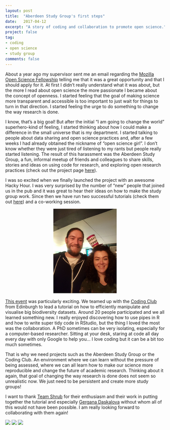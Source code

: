 ```yaml
---
layout: post
title:  "Aberdeen Study Group's first steps"
date:   2017-04-12
excerpt: "A story of coding and collaboration to promote open science."
project: false
tag:
- coding 
- open science
- study group
comments: false
---
```


About a year ago my supervisor sent me an email regarding the [Mozilla Open Science Fellowship](https://science.mozilla.org/programs/fellowships) telling me that it was a great opportunity and that I should apply for it. At first I didn’t really understand what it was about, but the more I read about open science the more passionate I became about the concept of openness. I started feeling that the goal of making science more transparent and accessible is too important to just wait for things to turn in that direction. I started feeling the urge to do something to change the way research is done.

I know, that’s a big goal! But after the initial “I am going to change the world” superhero-kind of feeling, I started thinking about how I could make a difference in the small universe that is my department. I started talking to people about data sharing and open science practices and, after a few weeks I had already obtained the nickname of “open science girl”. I don’t know whether they were just tired of listening to my rants but people really started listening. The result of this harassment was the Aberdeen Study Group, a fun, informal meetup of friends and colleagues to share skills, stories and ideas on using code for research, and exploring open research practices (check out the project page [here](https://francescamancini.github.io/AberdeenStudyGroup/)).

I was so excited when we finally launched the project with an awesome Hacky Hour. I was very surprised by the number of “new” people that joined us in the pub and it was great to hear their ideas on how to make the study group work. Since then we have run two successful tutorials (check them out [here](https://aberdeenstudygroup.github.io/studyGroup/lessons/)) and a co-working session.

<center><img src="../assets/img/HackyHour.jpg" style="width: 200px;"/></center>

[This event](https://github.com/AberdeenStudyGroup/studyGroup/issues/8) was particularly exciting. We teamed up with the [Coding Club](https://ourcodingclub.github.io/) from Edinburgh to lead a tutorial on how to efficiently manipulate and visualise big biodiversity datasets. Around 20 people participated and we all learned something new. I really enjoyed discovering how to use pipes in R and how to write super tidy code in RStudio, but the thing I loved the most was the collaboration. A PhD sometimes can be very isolating, especially for a computer-based researcher. Sitting at your desk, staring at code all day every day with only Google to help you… I love coding but it can be a bit too much sometimes. 

That is why we need projects such as the Aberdeen Study Group or the Coding Club. An environment where we can learn without the pressure of being assessed, where we can all learn how to make our science more reproducible and change the future of academic research. Thinking about it again, that goal of changing the way research is done does not seem so unrealistic now. We just need to be persistent and create more study groups!

I want to thank [Team Shrub](https://teamshrub.wordpress.com/) for their enthusiasm and their work in putting together the tutorial and especially [Gergana Daskalova](https://adventurousandefficient.com/) without whom all of this would not have been possible. I am really looking forward to collaborating with them again!

<img src="../assets/img/Tutoria1.jpg" style="width: 200px;"/> <img src="../assets/img/Tutoria2.jpg" style="width: 200px;"/> <img src="../assets/img/Tutoria3.jpg" style="width: 200px;"/>
